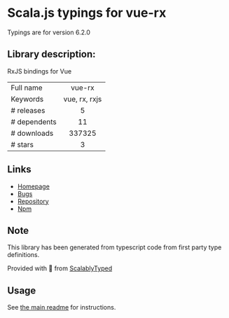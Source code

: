 
# Scala.js typings for vue-rx

Typings are for version 6.2.0

## Library description:
RxJS bindings for Vue

|                    |                 |
| ------------------ | :-------------: |
| Full name          | vue-rx |
| Keywords           | vue, rx, rxjs |
| # releases         | 5 |
| # dependents       | 11 |
| # downloads        | 337325 |
| # stars            | 3 |

## Links
- [Homepage](https://github.com/vuejs/vue-rx#readme)
- [Bugs](https://github.com/vuejs/vue-rx/issues)
- [Repository](https://github.com/vuejs/vue-rx)
- [Npm](https://www.npmjs.com/package/vue-rx)
    


## Note
This library has been generated from typescript code from first party type definitions.

Provided with :purple_heart: from [ScalablyTyped](https://github.com/oyvindberg/ScalablyTyped)

## Usage
See [the main readme](../../readme.md) for instructions.


